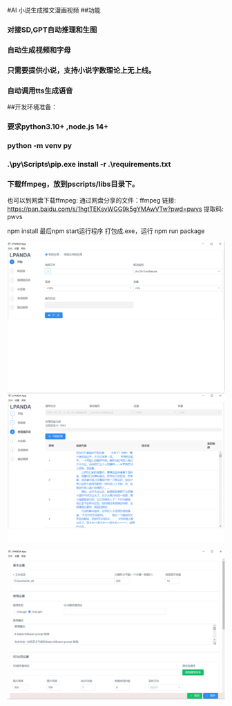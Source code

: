 #AI 小说生成推文漫画视频
##功能
  ### 对接SD,GPT自动推理和生图
  ### 自动生成视频和字母
  ### 只需要提供小说，支持小说字数理论上无上线。
  ### 自动调用tts生成语音
##开发环境准备：
  ### 要求python3.10+ ,node.js 14+

  ### python -m venv py
  ### .\py\Scripts\pip.exe install -r .\requirements.txt


  ### 下载ffmpeg，放到pscripts/libs目录下。
  也可以到网盘下载ffmpeg:
  通过网盘分享的文件：ffmpeg
链接: https://pan.baidu.com/s/1hgtTEKsvWGG9k5gYMAwVTw?pwd=pwvs 提取码: pwvs 

npm install
最后npm start运行程序
打包成.exe，运行 npm run package


![x](1.png)
![x](2.png)

![x](3.png)
